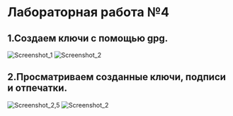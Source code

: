 # Лабораторная работа №4
## 1.Создаем ключи с помощью gpg.
![Screenshot_1](https://github.com/smallrus-web/TOIB_LAB4_AND_PRZ8/assets/71121962/ac521d25-adc3-4e03-8aae-49b0db23d71b)
![Screenshot_2](https://github.com/smallrus-web/TOIB_LAB4_AND_PRZ8/assets/71121962/0e21f6b6-48ed-401a-8115-9b7bb27b6b15)
## 2.Просматриваем созданные ключи, подписи и отпечатки.
![Screenshot_2,5](https://github.com/smallrus-web/TOIB_LAB4_AND_PRZ8/assets/71121962/b3b3fdaa-9c63-43c7-bac3-a2a39d7112fb)
![Screenshot_2](https://github.com/smallrus-web/TOIB_LAB4_AND_PRZ8/assets/71121962/7433ffae-1ce7-4a8e-a470-4517ca150be1)
